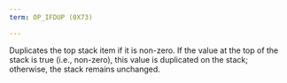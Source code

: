 ```yaml
---
term: OP_IFDUP (0X73)

---
```

Duplicates the top stack item if it is non-zero. If the value at the top of the stack is true (i.e., non-zero), this value is duplicated on the stack; otherwise, the stack remains unchanged.